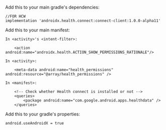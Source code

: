 Add this to your main gradle's dependencies:

    //FOR HCW
    implementation 'androidx.health.connect:connect-client:1.0.0-alpha11'

Add this to your main manifest:

    In <activity>'s <intent-filter>:

        <action android:name="androidx.health.ACTION_SHOW_PERMISSIONS_RATIONALE"/>

    In <activity>:

        <meta-data android:name="health_permissions" android:resource="@array/health_permissions" />

    In <manifest>:

        <!-- Check whether Health connect is installed or not -->
        <queries>
            <package android:name="com.google.android.apps.healthdata" />
        </queries>

Add this to your gradle's properties:

    android.useAndroidX = true